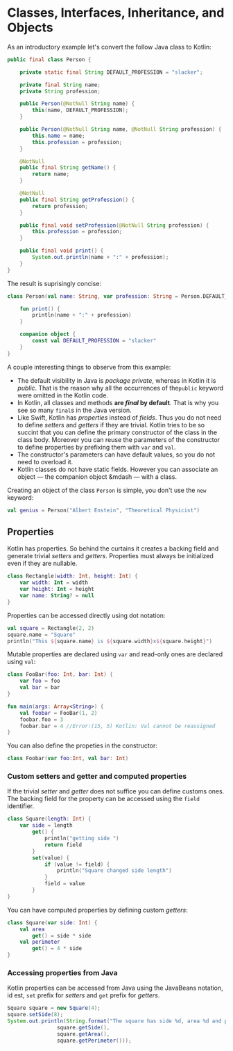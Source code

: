 # Classes, Interfaces, Inheritance, and Objects


As an introductory example let's convert the follow Java class to Kotlin: 

```java
public final class Person {

    private static final String DEFAULT_PROFESSION = "slacker";

    private final String name;
    private String profession;

    public Person(@NotNull String name) {
        this(name, DEFAULT_PROFESSION);
    }

    public Person(@NotNull String name, @NotNull String profession) {
        this.name = name;
        this.profession = profession;
    }

    @NotNull
    public final String getName() {
        return name;
    }

    @NotNull
    public final String getProfession() {
        return profession;
    }

    public final void setProfession(@NotNull String profession) {
        this.profession = profession;
    }

    public final void print() {
        System.out.println(name + ":" + profession);
    }
}
```

The result is suprisingly concise:  

```kotlin
class Person(val name: String, var profession: String = Person.DEFAULT_PROFESSION) {

    fun print() {
        println(name + ":" + profession)
    }

    companion object {
        const val DEFAULT_PROFESSION = "slacker"
    }
}
```

A couple interesting things to observe from this example:

* The default visibility in Java is _package private_, whereas in Kotlin it is _public_. That is the reason why all the
occurrences of the`public` keyword were omitted in the Kotlin code.
* In Kotlin, all classes and methods **are _final_ by default**. That is why you see so many `final`s in the Java version.
* Like Swift, Kotlin has _properties_ instead of _fields_. Thus you do not need to define _setters_ and _getters_ if they are trivial. Kotlin tries to be so succint that you can define the primary constructor of the class in the class body. Moreover you can reuse the parameters of the constructor to define properties by prefixing them with `var` and `val`.
* The constructor's parameters can have default values, so you do not need to overload it.
* Kotlin classes do not have static fields. However you can associate an object &mdash; the companion object &mdash &mdash; with a class.

Creating an object of the class `Person` is simple, you don't use the `new` keyword: 
```kotlin
val genius = Person("Albert Enstein", "Theoretical Physicist")
```

## Properties

Kotlin has properties. So behind the curtains it creates a backing field and generate trivial _setters_ and _getters_. Properties must always be initialized even if they are nullable.

```kotlin
class Rectangle(width: Int, height: Int) {
    var width: Int = width
    var height: Int = height
    var name: String? = null 
}
```
Properties can be accessed directly using dot notation: 

```kotlin
val square = Rectangle(2, 2)
square.name = "Square"
println("This ${square.name} is ${square.width}x${square.height}")
```
Mutable properties are declared using `var` and read-only ones are declared using `val`:
```kotlin
class FooBar(foo: Int, bar: Int) {
    var foo = foo
    val bar = bar
}

fun main(args: Array<String>) {
    val foobar = FooBar(1, 2)
    foobar.foo = 3
    foobar.bar = 4 //Error:(15, 5) Kotlin: Val cannot be reassigned
}
```

You can also define the propeties in the constructor: 
```kotlin
class Foobar(var foo:Int, val bar: Int)
```

### Custom setters and getter and computed properties

If the trivial _setter_ and _getter_ does not suffice you can define customs ones. The backing field for the property can be accessed using the `field` identifier.

```kotlin
class Square(length: Int) {
    var side = length
        get() {
            println("getting side ")
            return field
        }
        set(value) {
            if (value != field) {
                println("Square changed side length")
            }
            field = value
        }
}
```
You can have computed properties by defining custom _getters_:
```kotlin
class Square(var side: Int) {
    val area 
        get() = side * side
    val perimeter
        get() = 4 * side
}
```

### Accessing properties from Java

Kotlin properties can be accessed from Java using the JavaBeans notation, id est, `set` prefix for _setters_ and `get` prefix for _getters_.

```java
Square square = new Square(4);
square.setSide(8);
System.out.println(String.format("The square has side %d, area %d and perimeter %d.", 
                square.getSide(),
                square.getArea(),
                square.getPerimeter()));
```
